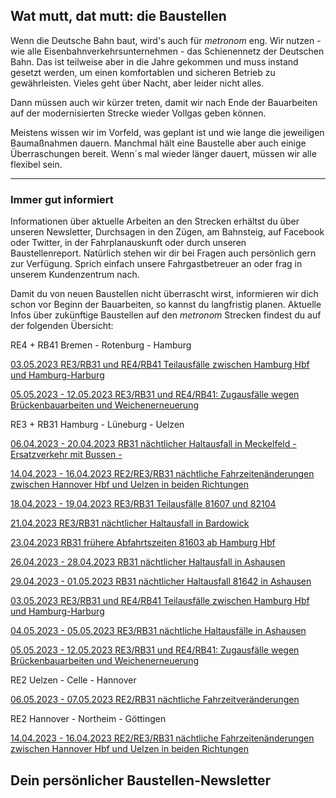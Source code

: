 Wat mutt, dat mutt: die Baustellen
----------

Wenn die Deutsche Bahn baut, wird's auch für *metronom* eng.
Wir nutzen - wie alle Eisenbahnverkehrsunternehmen - das Schienennetz der Deutschen Bahn. Das ist teilweise aber in die Jahre gekommen und muss instand gesetzt werden, um einen komfortablen und sicheren Betrieb zu gewährleisten. Vieles geht über Nacht, aber leider nicht alles.

Dann müssen auch wir kürzer treten, damit wir nach Ende der Bauarbeiten auf der modernisierten Strecke wieder Vollgas geben können.

Meistens wissen wir im Vorfeld, was geplant ist und wie lange die jeweiligen Baumaßnahmen dauern. Manchmal hält eine Baustelle aber auch einige Überraschungen bereit. Wenn´s mal wieder länger dauert, müssen wir alle flexibel sein.

---

### Immer gut informiert ###

Informationen über aktuelle Arbeiten an den Strecken erhältst du über unseren Newsletter, Durchsagen in den Zügen, am Bahnsteig, auf Facebook oder Twitter, in der Fahrplanauskunft oder durch unseren Baustellenreport. Natürlich stehen wir dir bei Fragen auch persönlich gern zur Verfügung. Sprich einfach unsere Fahrgastbetreuer an oder frag in unserem Kundenzentrum nach.

Damit du von neuen Baustellen nicht überrascht wirst, informieren wir dich schon vor Beginn der Bauarbeiten, so kannst du langfristig planen. Aktuelle Infos über zukünftige Baustellen auf den *metronom* Strecken findest du auf der folgenden Übersicht:

RE4 + RB41 Bremen - Rotenburg - Hamburg

[03.05.2023 RE3/RB31 und RE4/RB41 Teilausfälle zwischen Hamburg Hbf und Hamburg-Harburg](https://www.der-metronom.de/baustellen/re3-rb31-und-re4-rb41-teilausfaelle-zwischen-hamburg-hbf-und-hamburg-harburg/)

[05.05.2023 - 12.05.2023 RE3/RB31 und RE4/RB41: Zugausfälle wegen Brückenbauarbeiten und Weichenerneuerung](https://www.der-metronom.de/baustellen/re3-rb31-und-re4-rb41-zugausfaelle-wegen-brueckenbauarbeiten-und-weichenerneuerung/)

RE3 + RB31 Hamburg - Lüneburg - Uelzen

[06.04.2023 - 20.04.2023 RB31 nächtlicher Haltausfall in Meckelfeld - Ersatzverkehr mit Bussen -](https://www.der-metronom.de/baustellen/rb31-naechtlicher-haltausfall-in-meckelfeld-ersatzverkehr-mit-bussen/)

[14.04.2023 - 16.04.2023 RE2/RE3/RB31 nächtliche Fahrzeitenänderungen zwischen Hannover Hbf und Uelzen in beiden Richtungen](https://www.der-metronom.de/baustellen/re2-re3-rb31-naechtliche-fahrzeitenaenderungen-zwischen-hannover-hbf-und-uelzen-in-beiden-richtungen/)

[18.04.2023 - 19.04.2023 RE3/RB31 Teilausfälle 81607 und 82104](https://www.der-metronom.de/baustellen/re3-rb31-teilausfaelle-81607-und-82104/)

[21.04.2023 RE3/RB31 nächtlicher Haltausfall in Bardowick](https://www.der-metronom.de/baustellen/re3-rb31-naechtlicher-haltausfall-in-bardowick/)

[23.04.2023 RB31 frühere Abfahrtszeiten 81603 ab Hamburg Hbf](https://www.der-metronom.de/baustellen/rb31-fruehere-abfahrtszeiten-81603-ab-hamburg-hbf/)

[26.04.2023 - 28.04.2023 RB31 nächtlicher Haltausfall in Ashausen](https://www.der-metronom.de/baustellen/rb31-naechtlicher-haltausfall-in-ashausen-2/)

[29.04.2023 - 01.05.2023 RB31 nächtlicher Haltausfall 81642 in Ashausen](https://www.der-metronom.de/baustellen/rb31-naechtlicher-haltausfall-81642-in-ashausen/)

[03.05.2023 RE3/RB31 und RE4/RB41 Teilausfälle zwischen Hamburg Hbf und Hamburg-Harburg](https://www.der-metronom.de/baustellen/re3-rb31-und-re4-rb41-teilausfaelle-zwischen-hamburg-hbf-und-hamburg-harburg/)

[04.05.2023 - 05.05.2023 RE3/RB31 nächtliche Haltausfälle in Ashausen](https://www.der-metronom.de/baustellen/re3-rb31-naechtliche-haltausfaelle-in-ashausen/)

[05.05.2023 - 12.05.2023 RE3/RB31 und RE4/RB41: Zugausfälle wegen Brückenbauarbeiten und Weichenerneuerung](https://www.der-metronom.de/baustellen/re3-rb31-und-re4-rb41-zugausfaelle-wegen-brueckenbauarbeiten-und-weichenerneuerung/)

RE2 Uelzen - Celle - Hannover

[06.05.2023 - 07.05.2023 RE2/RB31 nächtliche Fahrzeitveränderungen](https://www.der-metronom.de/baustellen/re2-rb31-naechtliche-fahrzeitveraenderungen/)

RE2 Hannover - Northeim - Göttingen

[14.04.2023 - 16.04.2023 RE2/RE3/RB31 nächtliche Fahrzeitenänderungen zwischen Hannover Hbf und Uelzen in beiden Richtungen](https://www.der-metronom.de/baustellen/re2-re3-rb31-naechtliche-fahrzeitenaenderungen-zwischen-hannover-hbf-und-uelzen-in-beiden-richtungen/)

Dein persönlicher Baustellen-Newsletter
----------
